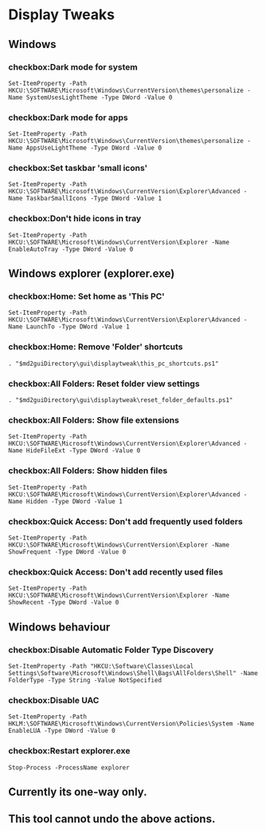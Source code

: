 # Display Tweaks


## Windows

### checkbox:Dark mode for system
`Set-ItemProperty -Path HKCU:\SOFTWARE\Microsoft\Windows\CurrentVersion\themes\personalize -Name SystemUsesLightTheme -Type DWord -Value 0`

### checkbox:Dark mode for apps
`Set-ItemProperty -Path HKCU:\SOFTWARE\Microsoft\Windows\CurrentVersion\themes\personalize -Name AppsUseLightTheme -Type DWord -Value 0`

### checkbox:Set taskbar 'small icons'
`Set-ItemProperty -Path HKCU:\SOFTWARE\Microsoft\Windows\CurrentVersion\Explorer\Advanced -Name TaskbarSmallIcons -Type DWord -Value 1`

### checkbox:Don't hide icons in tray
`Set-ItemProperty -Path HKCU:\SOFTWARE\Microsoft\Windows\CurrentVersion\Explorer -Name EnableAutoTray -Type DWord -Value 0`


## Windows explorer (explorer.exe)

### checkbox:Home: Set home as 'This PC'
`Set-ItemProperty -Path HKCU:\SOFTWARE\Microsoft\Windows\CurrentVersion\Explorer\Advanced -Name LaunchTo -Type DWord -Value 1`

### checkbox:Home: Remove 'Folder' shortcuts
`. "$md2guiDirectory\gui\displaytweak\this_pc_shortcuts.ps1"`

### checkbox:All Folders: Reset folder view settings
`. "$md2guiDirectory\gui\displaytweak\reset_folder_defaults.ps1"`

### checkbox:All Folders: Show file extensions
`Set-ItemProperty -Path HKCU:\SOFTWARE\Microsoft\Windows\CurrentVersion\Explorer\Advanced -Name HideFileExt -Type DWord -Value 0`

### checkbox:All Folders: Show hidden files
`Set-ItemProperty -Path HKCU:\SOFTWARE\Microsoft\Windows\CurrentVersion\Explorer\Advanced -Name Hidden -Type DWord -Value 1`

### checkbox:Quick Access: Don't add frequently used folders
`Set-ItemProperty -Path HKCU:\SOFTWARE\Microsoft\Windows\CurrentVersion\Explorer -Name ShowFrequent -Type DWord -Value 0`

### checkbox:Quick Access: Don't add recently used files
`Set-ItemProperty -Path HKCU:\SOFTWARE\Microsoft\Windows\CurrentVersion\Explorer -Name ShowRecent -Type DWord -Value 0`


## Windows behaviour

### checkbox:Disable Automatic Folder Type Discovery
`Set-ItemProperty -Path "HKCU:\Software\Classes\Local Settings\Software\Microsoft\Windows\Shell\Bags\AllFolders\Shell" -Name FolderType -Type String -Value NotSpecified`

### checkbox:Disable UAC
`Set-ItemProperty -Path HKLM:\SOFTWARE\Microsoft\Windows\CurrentVersion\Policies\System -Name EnableLUA -Type DWord -Value 0`

### checkbox:Restart explorer.exe
`Stop-Process -ProcessName explorer`


## Currently its one-way only.
## This tool cannot undo the above actions.
